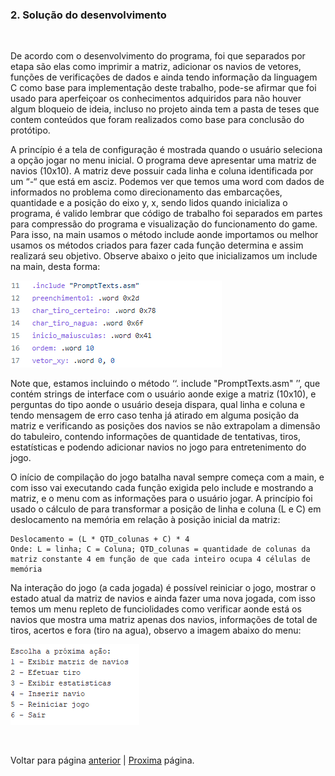 ### 2. Solução do desenvolvimento
<br>
<p>
De acordo com o desenvolvimento do programa, foi que separados por etapa são elas como imprimir a matriz, adicionar os navios de vetores, funções de verificações de dados e ainda tendo
informação da linguagem C como base para implementação deste trabalho, pode-se afirmar que foi usado para aperfeiçoar os conhecimentos adquiridos para não houver algum bloqueio de ideia, incluso no projeto ainda tem a pasta de teses que contem conteúdos que foram realizados como base para conclusão do protótipo.
</p>
<p>
A princípio é a tela de configuração é mostrada quando o usuário seleciona a opção jogar no menu inicial. O programa deve apresentar uma matriz de navios (10x10). A matriz deve possuir cada linha e coluna identificada por um “-“ que está em asciz. Podemos ver que temos uma word com dados de informados no problema como direcionamento das embarcações, quantidade e a posição do eixo y, x, sendo lidos quando inicializa o programa, é valido lembrar que código de trabalho foi separados em partes para compressão do programa e visualização do funcionamento do game. Para isso, na main usamos o método include aonde importamos ou melhor usamos os métodos criados para fazer cada função determina e assim realizará seu objetivo. Observe abaixo o jeito que inicializamos um include na main, desta forma:
</p>

![inicio da main](img/iniciomain.png)

<p>
Note que, estamos incluindo o método ‘‘. include "PromptTexts.asm" ’’, que contém strings de interface com o usuário aonde exige a matriz (10x10), e perguntas do tipo aonde o usuário deseja dispara, qual linha e coluna e tendo mensagem de erro caso tenha já atirado em alguma posição da matriz e verificando as posições dos navios se não extrapolam a dimensão do tabuleiro, contendo informações de quantidade de tentativas, tiros, estatísticas e podendo adicionar navios no jogo para entretenimento do jogo.
</p>

<p>
O início de compilação do jogo batalha naval sempre começa com a main, e com isso vai executando cada função exigida pelo include e mostrando a matriz, e o menu com as informações para o usuário jogar. A princípio foi usado o cálculo de para transformar a posição de linha e coluna (L e C) em deslocamento na memória em relação à posição inicial da matriz: 
</p>

```
Deslocamento = (L * QTD_colunas + C) * 4 
Onde: L = linha; C = Coluna; QTD_colunas = quantidade de colunas da matriz constante 4 em função de que cada inteiro ocupa 4 células de memória
```

<p>
Na interação do jogo (a cada jogada) é possível reiniciar o jogo, mostrar o estado atual da matriz de navios e ainda fazer uma nova jogada, com isso temos um menu repleto de funciolidades como verificar aonde está os navios que mostra uma matriz apenas dos navios, informações de total de tiros, acertos e fora (tiro na agua), observo a imagem abaixo do menu:
</p>

![menu do game](img/menugame.png)

<br>

Voltar para página [anterior](problema.md)   |   [Proxima](conclusao.md) página. 
